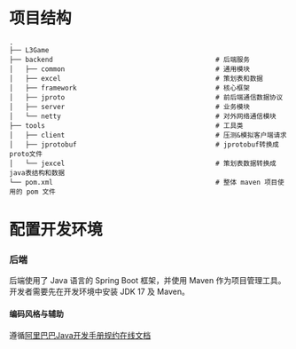 # 项目结构

```
.
├── L3Game
├── backend                                         # 后端服务
│   ├── common                                      # 通用模块
│   ├── excel                                       # 策划表和数据        
│   ├── framework                                   # 核心框架      
│   ├── jproto                                      # 前后端通信数据协议      
│   ├── server                                      # 业务模块      
│   └── netty                                       # 对外网络通信模块
├── tools                                           # 工具类
│   ├── client                                      # 压测&模拟客户端请求
│   ├── jprotobuf                                   # jprotobuf转换成proto文件
│   └── jexcel                                      # 策划表数据转换成java表结构和数据
└── pom.xml                                         # 整体 maven 项目使用的 pom 文件
```

# 配置开发环境

### 后端

后端使用了 Java 语言的 Spring Boot 框架，并使用 Maven 作为项目管理工具。开发者需要先在开发环境中安装 JDK 17 及 Maven。

#### 编码风格与辅助
遵循[阿里巴巴Java开发手册规约在线文档](https://kangroo.gitee.io/ajcg/#/)

